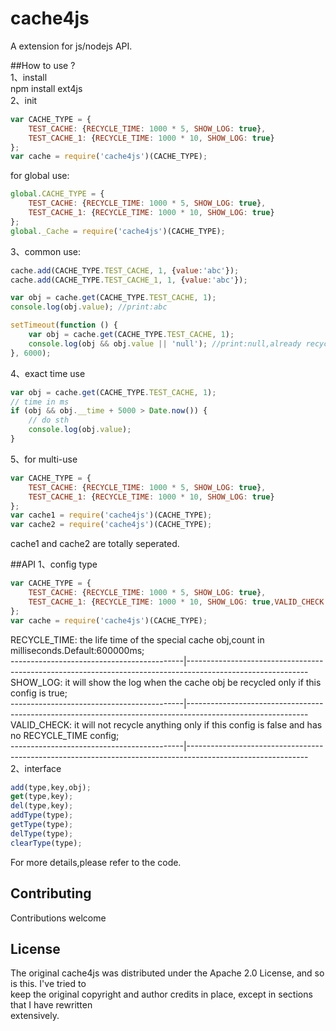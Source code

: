# cache4js
A extension for js/nodejs API.

##How to use ?   
1、install  
npm install ext4js   
2、init
````javascript
var CACHE_TYPE = {
    TEST_CACHE: {RECYCLE_TIME: 1000 * 5, SHOW_LOG: true},
    TEST_CACHE_1: {RECYCLE_TIME: 1000 * 10, SHOW_LOG: true}
};
var cache = require('cache4js')(CACHE_TYPE);
````
for global use:
````javascript
global.CACHE_TYPE = {
    TEST_CACHE: {RECYCLE_TIME: 1000 * 5, SHOW_LOG: true},
    TEST_CACHE_1: {RECYCLE_TIME: 1000 * 10, SHOW_LOG: true}
};
global._Cache = require('cache4js')(CACHE_TYPE);
````
3、common use:   
````javascript
cache.add(CACHE_TYPE.TEST_CACHE, 1, {value:'abc'});
cache.add(CACHE_TYPE.TEST_CACHE_1, 1, {value:'abc'});

var obj = cache.get(CACHE_TYPE.TEST_CACHE, 1);
console.log(obj.value); //print:abc

setTimeout(function () {
    var obj = cache.get(CACHE_TYPE.TEST_CACHE, 1);
    console.log(obj && obj.value || 'null'); //print:null,already recycled in 5s
}, 6000);
````
4、exact time use    
````javascript
var obj = cache.get(CACHE_TYPE.TEST_CACHE, 1);
// time in ms
if (obj && obj.__time + 5000 > Date.now()) {
    // do sth
    console.log(obj.value);
}
````
5、for multi-use   
````javascript
var CACHE_TYPE = {
    TEST_CACHE: {RECYCLE_TIME: 1000 * 5, SHOW_LOG: true},
    TEST_CACHE_1: {RECYCLE_TIME: 1000 * 10, SHOW_LOG: true}
};
var cache1 = require('cache4js')(CACHE_TYPE);
var cache2 = require('cache4js')(CACHE_TYPE);
````
cache1 and cache2 are totally seperated.   


##API
1、config type
````javascript
var CACHE_TYPE = {
    TEST_CACHE: {RECYCLE_TIME: 1000 * 5, SHOW_LOG: true},
    TEST_CACHE_1: {RECYCLE_TIME: 1000 * 10, SHOW_LOG: true,VALID_CHECK:false}
};
var cache = require('cache4js')(CACHE_TYPE);
````
RECYCLE_TIME: the life time of the special cache obj,count in milliseconds.Default:600000ms;   
-------------------------------------------|------------------------------------------------------------------------------------------------------------   
SHOW_LOG: it will show the log when the cache obj be recycled only if this config is true;   
-------------------------------------------|------------------------------------------------------------------------------------------------------------   
VALID_CHECK: it will not recycle anything only if this config is false and has no RECYCLE_TIME config;   
-------------------------------------------|------------------------------------------------------------------------------------------------------------   
2、interface   
````javascript
add(type,key,obj);   
get(type,key);   
del(type,key);   
addType(type);   
getType(type);   
delType(type);   
clearType(type);   
````
For more details,please refer to the code.   
   
   
## Contributing   
Contributions welcome   
   
## License   
The original cache4js was distributed under the Apache 2.0 License, and so is this. I've tried to   
keep the original copyright and author credits in place, except in sections that I have rewritten   
extensively.   
   
